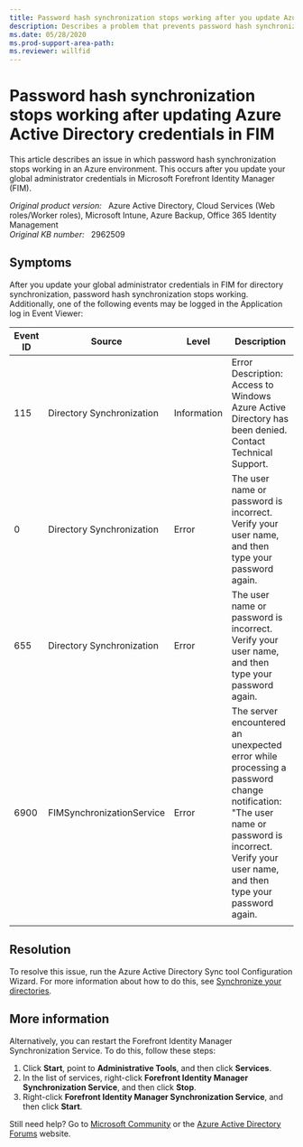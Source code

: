 ```yaml
---
title: Password hash synchronization stops working after you update Azure Active Directory credentials in FIM
description: Describes a problem that prevents password hash synchronization from working in an Azure environment. Occurs after you update your global administrator credentials in Forefront Identity Manager (FIM).
ms.date: 05/28/2020
ms.prod-support-area-path: 
ms.reviewer: willfid
---
```

# Password hash synchronization stops working after updating Azure Active Directory credentials in FIM

This article describes an issue in which password hash synchronization stops working in an Azure environment. This occurs after you update your global administrator credentials in Microsoft Forefront Identity Manager (FIM).

_Original product version:_ &nbsp; Azure Active Directory, Cloud Services (Web roles/Worker roles), Microsoft Intune, Azure Backup, Office 365 Identity Management  
_Original KB number:_ &nbsp; 2962509

## Symptoms

After you update your global administrator credentials in FIM for directory synchronization, password hash synchronization stops working. Additionally, one of the following events may be logged in the Application log in Event Viewer:

| Event ID| Source| Level| Description |
|---|---|---|---|
|115|Directory Synchronization|Information|Error Description: Access to Windows Azure Active Directory has been denied. Contact Technical Support. |
|0|Directory Synchronization|Error|The user name or password is incorrect. Verify your user name, and then type your password again.|
|655|Directory Synchronization|Error|The user name or password is incorrect. Verify your user name, and then type your password again.|
|6900|FIMSynchronizationService|Error|The server encountered an unexpected error while processing a password change notification:<br/>"The user name or password is incorrect. Verify your user name, and then type your password again.|
|||||

## Resolution

To resolve this issue, run the Azure Active Directory Sync tool Configuration Wizard. For more information about how to do this, see [Synchronize your directories](/azure/active-directory/hybrid/whatis-hybrid-identity).

## More information

Alternatively, you can restart the Forefront Identity Manager Synchronization Service. To do this, follow these steps:

1. Click **Start**, point to **Administrative Tools**, and then click **Services**.
2. In the list of services, right-click **Forefront Identity Manager Synchronization Service**, and then click **Stop**.
3. Right-click **Forefront Identity Manager Synchronization Service**, and then click **Start**.

Still need help? Go to [Microsoft Community](https://answers.microsoft.com/) or the [Azure Active Directory Forums](https://social.msdn.microsoft.com/Forums) website.
